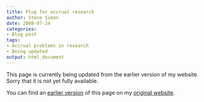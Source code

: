 ```yaml
---
title: Plug for accrual research
author: Steve Simon
date: 2008-07-24
categories:
- Blog post
tags:
- Accrual problems in research
- Being updated
output: html_document
---
```


This page is currently being updated from the earlier version of my website. Sorry that it is not yet fully available.

<!---More--->

You can find an [earlier version][sim1] of this page on my [original website][sim2].

[sim1]: http://www.pmean.com/08/PlugForAccrual.html
[sim2]: http://www.pmean.com/original_site.html
